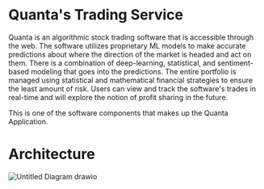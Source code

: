 # Quanta's Trading Service
Quanta is an algorithmic stock trading software that is accessible through the web. The software utilizes proprietary ML models to make accurate predictions about where the direction of the market is headed and act on them. There is a combination of deep-learning, statistical, and sentiment-based modeling that goes into the predictions. The entire portfolio is managed using statistical and mathematical financial strategies to ensure the least amount of risk. Users can view and track the software's trades in real-time and will explore the notion of profit sharing in the future.

This is one of the software components that makes up the Quanta Application.

# Architecture
![Untitled Diagram drawio](https://github.com/ndavidson19/Trading-Service/assets/59320455/6cb3e5ad-7cf8-410a-9bc5-8c92e92ae448)
